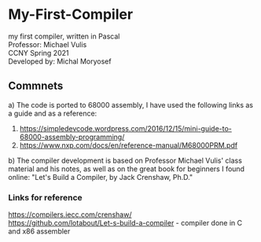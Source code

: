 # My-First-Compiler
 my first compiler, written in Pascal<br />
 Professor: Michael Vulis <br />
 CCNY Spring 2021<br />
 Developed by: Michal Moryosef<br />

## Commnets
a) The code is ported to 68000 assembly, I have used the following links as a guide and as a reference:
 1. https://simpledevcode.wordpress.com/2016/12/15/mini-guide-to-68000-assembly-programming/
 2. https://www.nxp.com/docs/en/reference-manual/M68000PRM.pdf

b) The compiler development is based on Professor Michael Vulis' class material and his notes, as well as on the great book for beginners I found online:
"Let's Build a Compiler, by Jack Crenshaw, Ph.D."

### Links for reference
https://compilers.iecc.com/crenshaw/ <br /> https://github.com/lotabout/Let-s-build-a-compiler - compiler done in C and x86 assembler

